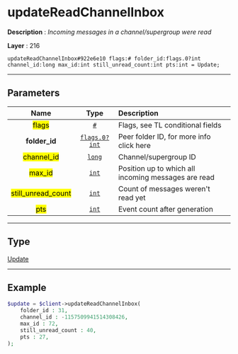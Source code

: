 # updateReadChannelInbox

**Description** : *Incoming messages in a channel/supergroup were read*

**Layer** : 216

```tl
updateReadChannelInbox#922e6e10 flags:# folder_id:flags.0?int channel_id:long max_id:int still_unread_count:int pts:int = Update;
```

---

## Parameters

| Name | Type | Description |
| :---: | :---: | :--- |
| <mark>flags</mark> | [`#`](type/#) | Flags, see TL conditional fields |
| **folder_id** | [`flags.0?int`](type/int) | Peer folder ID, for more info click here |
| <mark>channel_id</mark> | [`long`](type/long) | Channel/supergroup ID |
| <mark>max_id</mark> | [`int`](type/int) | Position up to which all incoming messages are read |
| <mark>still_unread_count</mark> | [`int`](type/int) | Count of messages weren't read yet |
| <mark>pts</mark> | [`int`](type/int) | Event count after generation |

---

## Type

[Update](type/Update)

---

## Example

```php
$update = $client->updateReadChannelInbox(
	folder_id : 31,
	channel_id : -1157509941514308426,
	max_id : 72,
	still_unread_count : 40,
	pts : 27,
);
```